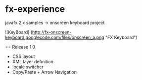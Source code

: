 fx-experience
=============

javafx 2.x samples -> onscreen keyboard project

![KeyBoard] (http://fx-onscreen-keyboard.googlecode.com/files/onscreen_a.png "FX Keyboard")

== Release 1.0
- CSS layout
- XML layer definition
- locale switcher
- Copy/Paste + Arrow Navigation
